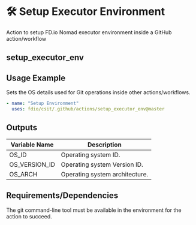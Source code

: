 # 🛠️ Setup Executor Environment

Action to setup FD.io Nomad executor environment inside a GitHub action/workflow

## setup_executor_env

## Usage Example

Sets the OS details used for Git operations inside other actions/workflows.

```yaml
- name: "Setup Environment"
  uses: fdio/csit/.github/actions/setup_executor_env@master
```

## Outputs

<!-- markdownlint-disable MD013 -->

| Variable Name   | Description                     |
| --------------- | ------------------------------- |
| OS_ID           | Operating system ID.            |
| OS_VERSION_ID   | Operating system Version ID.    |
| OS_ARCH         | Operating system architecture.  |

<!-- markdownlint-enable MD013 -->

## Requirements/Dependencies

The git command-line tool must be available in the environment for the action
to succeed.